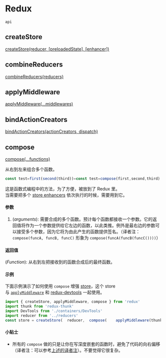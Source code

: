 # Redux
`api`
## createStore
[createStore(reducer, [preloadedState], [enhancer])](https://cn.redux.js.org/api/createstore)

##  combineReducers

  [combineReducers(reducers)](https://cn.redux.js.org/api/combinereducers)
##  applyMiddleware
[applyMiddleware(...middlewares)](https://cn.redux.js.org/api/applymiddleware)
## bindActionCreators
[bindActionCreators(actionCreators, dispatch)](https://cn.redux.js.org/api/bindactioncreators)
## compose
[compose(...functions)](https://cn.redux.js.org/api/compose)

从右到左来组合多个函数。
```jsx
const test=first(second(third))=const test=compose(first,second,third)
```
这是函数式编程中的方法，为了方便，被放到了 Redux 里。  
当需要把多个 [store enhancers](https://cn.redux.js.org/understanding/thinking-in-redux/glossary#store-enhancer) 依次执行的时候，需要用到它。

#### 参数[​](https://cn.redux.js.org/api/compose#%E5%8F%82%E6%95%B0 "Direct link to heading")

1.  (_arguments_): 需要合成的多个函数。预计每个函数都接收一个参数。它的返回值将作为一个参数提供给它左边的函数，以此类推。例外是最右边的参数可以接受多个参数，因为它将为由此产生的函数提供签名。（译者注：`compose(funcA, funcB, funcC)` 形象为 `compose(funcA(funcB(funcC())))`）

#### 返回值[​](https://cn.redux.js.org/api/compose#%E8%BF%94%E5%9B%9E%E5%80%BC "Direct link to heading")

(_Function_): 从右到左把接收到的函数合成后的最终函数。

#### 示例[​](https://cn.redux.js.org/api/compose#%E7%A4%BA%E4%BE%8B "Direct link to heading")

下面示例演示了如何使用 `compose` 增强 [store](https://cn.redux.js.org/api/store)，这个 store 与 [`applyMiddleware`](https://cn.redux.js.org/api/applymiddleware) 和 [redux-devtools](https://github.com/reduxjs/redux-devtools) 一起使用。

```jsx
import { createStore, applyMiddleware, compose } from 'redux'
import thunk from 'redux-thunk'
import DevTools from './containers/DevTools'
import reducer from '../reducers'
const store = createStore(  reducer,  compose(    applyMiddleware(thunk),    DevTools.instrument()  ))
```

#### 小贴士[​](https://cn.redux.js.org/api/compose#%E5%B0%8F%E8%B4%B4%E5%A3%AB "Direct link to heading")

-   所有的 `compose` 做的只是让你在写深度嵌套的函数时，避免了代码的向右偏移（译者注：可以参考[上述的译者注](https://cn.redux.js.org/api/compose#%E5%8F%82%E6%95%B0)）。不要觉得它很复杂。